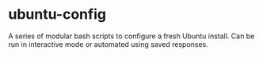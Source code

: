# ubuntu-config
A series of modular bash scripts to configure a fresh Ubuntu install. Can be run in interactive mode or automated using saved responses.

